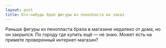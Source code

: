 ```yaml
---
layout: post 
title: Кто-нибудь брал фигуры из пенопласта на заказ 
--- 
```

Раньше фигуры из пенопласта брала в магазине недалеко от дома, но он закрылся. По городу где купить ещё — не знаю. Может есть на примете проверенный интернет-магазин?